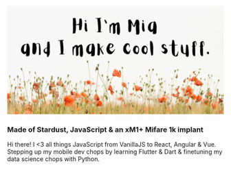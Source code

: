 [![Hi I'm Mia and I make cool stuff.](https://github.com/miadugas/miadugas/blob/master/Hi%20I'm%20Mia%20and%20I%20make%20cool%20stuff%20(1).png)](https://miadugas-portfolio.netlify.app/)



### Made of Stardust, JavaScript & an xM1+ Mifare 1k implant
Hi there!
I <3 all things JavaScript from VanillaJS to React, Angular & Vue.
Stepping up my mobile dev chops by learning Flutter & Dart & finetuning my data science chops with Python.

<!--
**miadugas/miadugas** is a ✨ _special_ ✨ repository because its `README.md` (this file) appears on your GitHub profile.

Here are some ideas to get you started:

- 🔭 I’m currently working on ...
- 🌱 I’m currently learning ...
- 👯 I’m looking to collaborate on ...
- 🤔 I’m looking for help with ...
- 💬 Ask me about ...
- 📫 How to reach me: ...
- 😄 Pronouns: ...
- ⚡ Fun fact: ...
-->
